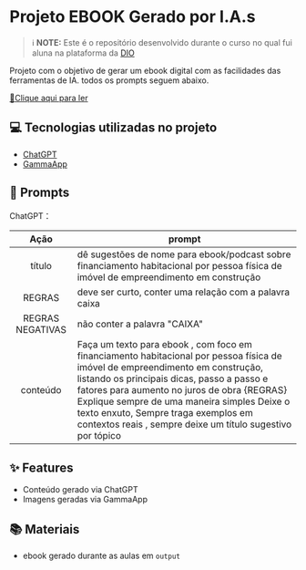 
# Projeto EBOOK Gerado por I.A.s


 > ℹ️ **NOTE:** Este é o repositório desenvolvido durante o curso no qual fui aluna na plataforma da [DIO](https://dio.me)

Projeto com o objetivo de gerar um ebook digital com as facilidades das ferramentas de IA. todos os prompts
seguem abaixo.

<a href="https://github.com/nadia-noda/prompts-recipe-to-create-a-ebook/blob/main/output/ebook%20-%20Sonhocasa.pdf" title="View PDF now"> 📕Clique aqui para ler</a>

## 💻 Tecnologias utilizadas no projeto

- [ChatGPT](https://chat.openai.com/) 
- [GammaApp](https://gamma.app)

## 🧠 Prompts


ChatGPT：

|   Ação   | prompt                                                                                                                                                                                                                                                                         |
| :------: | ------------------------------------------------------------------------------------------------------------------------------------------------------------------------------------------------------------------------------------------------------------------------------ |
|  título  | dê sugestões de nome para ebook/podcast sobre financiamento habitacional por pessoa física de imóvel de empreendimento em construção
|REGRAS| deve ser curto, conter uma relação com a palavra caixa|
|REGRAS NEGATIVAS| não conter a palavra "CAIXA" |
| conteúdo | Faça um texto para ebook , com foco em financiamento habitacional por pessoa física de imóvel de empreendimento em construção, listando os principais dicas, passo a passo e fatores para aumento no juros de obra {REGRAS} Explique sempre de uma maneira simples Deixe o texto enxuto, Sempre traga exemplos em contextos reais , sempre deixe um título sugestivo por tópico |


## ✨ Features

- Conteúdo gerado via ChatGPT
- Imagens geradas via GammaApp

## 📚 Materiais

- ebook gerado durante as aulas em `output`


